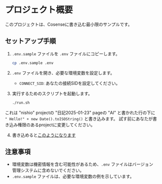 # プロジェクト概要

このプロジェクトは、Cosenseに書き込む最小限のサンプルです。

## セットアップ手順

1. `.env.sample` ファイルを `.env` ファイルにコピーします。
   ```bash
   cp .env.sample .env
   ```

2. `.env` ファイルを開き、必要な環境変数を設定します。
   - `CONNECT_SID`: あなたの接続SIDを設定してください。

3. 実行するためのスクリプトを起動します。
   ```bash
   ./run.sh
   ```

これは "nishio" projectの "日記2025-01-23" pageの "AI" と書かれた行の下に `" Hello!" + new Date().toISOString()` と書き込みます。
試す前にあなたが書き込み権限のあるprojectに変更してください。

4. 書き込めると[このようになります](https://scrapbox.io/nishio/%E6%97%A5%E8%A8%982025-01-23#679245be6a7a3f00000087dd86)

## 注意事項

- 環境変数は機密情報を含む可能性があるため、`.env` ファイルはバージョン管理システムに含めないでください。
- `.env.sample` ファイルは、必要な環境変数の例を示しています。